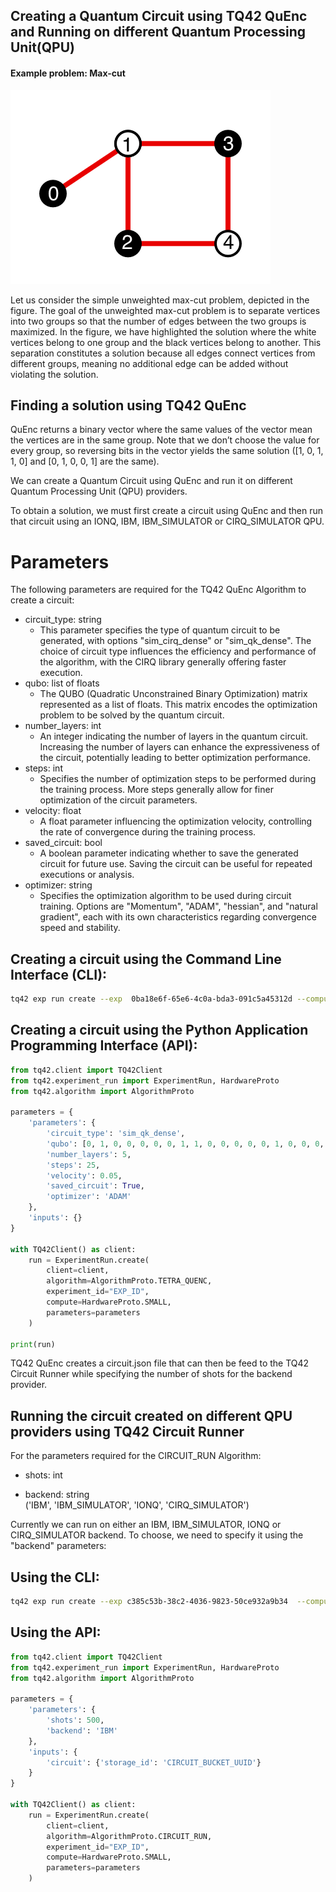 Creating a Quantum Circuit using TQ42 QuEnc and Running on different Quantum Processing Unit(QPU)
-------------------------
#### Example problem: Max-cut

![img.png](../images/maxcut.png)  

Let us consider the simple unweighted max-cut problem, depicted in the figure. The goal of the unweighted max-cut problem is to separate vertices into two groups so that the number of edges between the two groups is maximized. In the figure, we have highlighted the solution where the white vertices belong to one group and the black vertices belong to another. This separation constitutes a solution because all edges connect vertices from different groups, meaning no additional edge can be added without violating the solution.  

## Finding a solution using TQ42 QuEnc  
QuEnc returns a binary vector where the same values of the vector mean the vertices are in the same group. Note that we don’t choose the value for every group, so reversing bits in the vector yields the same solution ([1, 0, 1, 1, 0] and [0, 1, 0, 0, 1] are the same).

We can create a Quantum Circuit using QuEnc and run it on different Quantum Processing Unit (QPU) providers.

To obtain a solution, we must first create a circuit using QuEnc and then run that circuit using an IONQ, IBM, IBM_SIMULATOR or CIRQ_SIMULATOR QPU.  

# Parameters
The following parameters are required for the TQ42 QuEnc Algorithm to create a circuit:

- circuit_type: string   
  - This parameter specifies the type of quantum circuit to be generated, with options "sim_cirq_dense" or "sim_qk_dense". The choice of circuit type influences the efficiency and performance of the algorithm, with the CIRQ library generally offering faster execution.
- qubo: list of floats
  - The QUBO (Quadratic Unconstrained Binary Optimization) matrix represented as a list of floats. This matrix encodes the optimization problem to be solved by the quantum circuit.
- number_layers: int  
  - An integer indicating the number of layers in the quantum circuit. Increasing the number of layers can enhance the expressiveness of the circuit, potentially leading to better optimization performance.
- steps: int  
  - Specifies the number of optimization steps to be performed during the training process. More steps generally allow for finer optimization of the circuit parameters.
- velocity: float  
  - A float parameter influencing the optimization velocity, controlling the rate of convergence during the training process.
- saved_circuit: bool
  - A boolean parameter indicating whether to save the generated circuit for future use. Saving the circuit can be useful for repeated executions or analysis.
- optimizer: string   
  - Specifies the optimization algorithm to be used during circuit training. Options are "Momentum", "ADAM", "hessian", and "natural gradient", each with its own characteristics regarding convergence speed and stability.

## Creating a circuit using the Command Line Interface (CLI):  

```bash
tq42 exp run create --exp  0ba18e6f-65e6-4c0a-bda3-091c5a45312d --compute small --algorithm TETRA_QUENC --parameters "{'parameters': {'circuit_type': 'sim_qk_dense', 'qubo':  [0, 1, 0, 0, 0, 0, 0, 1, 1, 0, 0, 0, 0, 0, 1, 0, 0, 0, 0, 1, 0, 0, 0, 0, 0]}, 'inputs': {}}'
```                                                                                                                                                                      

## Creating a circuit using the Python Application Programming Interface (API):

```python
from tq42.client import TQ42Client
from tq42.experiment_run import ExperimentRun, HardwareProto
from tq42.algorithm import AlgorithmProto

parameters = {
    'parameters': {
        'circuit_type': 'sim_qk_dense',
        'qubo': [0, 1, 0, 0, 0, 0, 0, 1, 1, 0, 0, 0, 0, 0, 1, 0, 0, 0, 0, 1, 0, 0, 0, 0, 0],
        'number_layers': 5,
        'steps': 25,
        'velocity': 0.05,
        'saved_circuit': True,
        'optimizer': 'ADAM'
    },
    'inputs': {}
}

with TQ42Client() as client:
    run = ExperimentRun.create(
        client=client,
        algorithm=AlgorithmProto.TETRA_QUENC,
        experiment_id="EXP_ID",
        compute=HardwareProto.SMALL,
        parameters=parameters
    )

print(run)
```

TQ42 QuEnc creates a circuit.json file that can then be feed to the TQ42 Circuit Runner while specifying the number of shots for the backend provider.


Running the circuit created on different QPU providers using TQ42 Circuit Runner
-------------------------
For the parameters required for the CIRCUIT_RUN Algorithm:

- shots: int  

- backend: string   
('IBM', 'IBM_SIMULATOR', 'IONQ', 'CIRQ_SIMULATOR')

Currently we can run on either an IBM, IBM_SIMULATOR, IONQ or CIRQ_SIMULATOR backend. To choose, we need to specify it using the "backend" parameters:  

## Using the CLI:

```bash
tq42 exp run create --exp c385c53b-38c2-4036-9823-50ce932a9b34  --compute small --algorithm CIRCUIT_RUN --parameters "{'parameters': {'shots':500, 'backend':'IBM'}, 'inputs': {'circuit': {'storage_id': 'CIRCUIT_BUCKET_UUID'}}}"
```

## Using the API:

```python
from tq42.client import TQ42Client
from tq42.experiment_run import ExperimentRun, HardwareProto
from tq42.algorithm import AlgorithmProto

parameters = {
    'parameters': {
        'shots': 500,
        'backend': 'IBM'
    },
    'inputs': {
        'circuit': {'storage_id': 'CIRCUIT_BUCKET_UUID'}
    }
}

with TQ42Client() as client:
    run = ExperimentRun.create(
        client=client,
        algorithm=AlgorithmProto.CIRCUIT_RUN,
        experiment_id="EXP_ID",
        compute=HardwareProto.SMALL,
        parameters=parameters
    )
```
